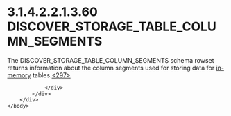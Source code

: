 <html dir="LTR" xmlns:mshelp="http://msdn.microsoft.com/mshelp" xmlns:ddue="http://ddue.schemas.microsoft.com/authoring/2003/5" xmlns:xlink="http://www.w3.org/1999/xlink" xmlns:tool="http://www.microsoft.com/tooltip">
    <head>
        <meta http-equiv="Content-Type" content="text/html; CHARSET=utf-8"></meta>
        <meta name="save" content="history"></meta>
        <title>3.1.4.2.2.1.3.60 DISCOVER_STORAGE_TABLE_COLUMN_SEGMENTS</title>
        <xml>
            <mshelp:toctitle title="3.1.4.2.2.1.3.60 DISCOVER_STORAGE_TABLE_COLUMN_SEGMENTS"></mshelp:toctitle>
            <mshelp:rltitle title="[MS-SSAS]: DISCOVER_STORAGE_TABLE_COLUMN_SEGMENTS"></mshelp:rltitle>
            <mshelp:keyword index="A" term="948d5135-5bf4-4cf7-82c5-3a38746c2fb8"></mshelp:keyword>
            <mshelp:attr name="DCSext.ContentType" value="open specification"></mshelp:attr>
            <mshelp:attr name="AssetID" value="948d5135-5bf4-4cf7-82c5-3a38746c2fb8"></mshelp:attr>
            <mshelp:attr name="TopicType" value="kbRef"></mshelp:attr>
            <mshelp:attr name="DCSext.Title" value="[MS-SSAS]: DISCOVER_STORAGE_TABLE_COLUMN_SEGMENTS" />
        </xml>
    </head>
    <body>
        <div id="header">
            <h1 class="heading">3.1.4.2.2.1.3.60 DISCOVER_STORAGE_TABLE_COLUMN_SEGMENTS</h1>
        </div>
        <div id="mainSection">
            <div id="mainBody">
                <div id="allHistory" class="saveHistory"></div>
                <div id="sectionSection0" class="section" name="collapseableSection">
                    

<p>The DISCOVER_STORAGE_TABLE_COLUMN_SEGMENTS schema rowset
returns information about the column segments used for storing data for <a href="8676f5ce-62d4-4244-a326-634bfed4aba4.md#gt_11f8e843-3672-4dc2-8c5a-8a97749cdb07">in-memory</a> tables.<a id="Appendix_A_Target_297"></a><a href="b9ac4859-2662-44ca-b131-9addd8b953dc.md#Appendix_A_297" aria-label="Product behavior note 297">&lt;297&gt;</a></p>


                </div>
            </div>
        </div>
    </body>
</html>
